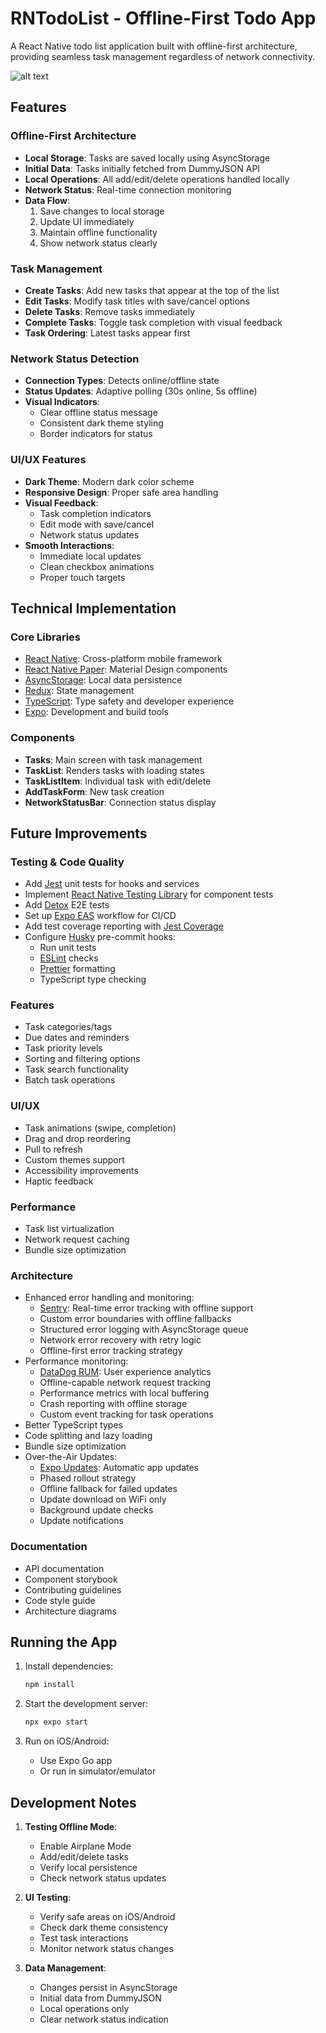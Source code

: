 # RNTodoList - Offline-First Todo App

A React Native todo list application built with offline-first architecture, providing seamless task management regardless of network connectivity.

![alt text](image-1.png)

## Features

### Offline-First Architecture

- **Local Storage**: Tasks are saved locally using AsyncStorage
- **Initial Data**: Tasks initially fetched from DummyJSON API
- **Local Operations**: All add/edit/delete operations handled locally
- **Network Status**: Real-time connection monitoring
- **Data Flow**:
  1. Save changes to local storage
  2. Update UI immediately
  3. Maintain offline functionality
  4. Show network status clearly

### Task Management

- **Create Tasks**: Add new tasks that appear at the top of the list
- **Edit Tasks**: Modify task titles with save/cancel options
- **Delete Tasks**: Remove tasks immediately
- **Complete Tasks**: Toggle task completion with visual feedback
- **Task Ordering**: Latest tasks appear first

### Network Status Detection

- **Connection Types**: Detects online/offline state
- **Status Updates**: Adaptive polling (30s online, 5s offline)
- **Visual Indicators**:
  - Clear offline status message
  - Consistent dark theme styling
  - Border indicators for status

### UI/UX Features

- **Dark Theme**: Modern dark color scheme
- **Responsive Design**: Proper safe area handling
- **Visual Feedback**:
  - Task completion indicators
  - Edit mode with save/cancel
  - Network status updates
- **Smooth Interactions**:
  - Immediate local updates
  - Clean checkbox animations
  - Proper touch targets

## Technical Implementation

### Core Libraries

- [React Native](https://reactnative.dev/): Cross-platform mobile framework
- [React Native Paper](https://callstack.github.io/react-native-paper/): Material Design components
- [AsyncStorage](https://react-native-async-storage.github.io/async-storage/): Local data persistence
- [Redux](https://redux.js.org/): State management
- [TypeScript](https://www.typescriptlang.org/): Type safety and developer experience
- [Expo](https://expo.dev/): Development and build tools

### Components

- **Tasks**: Main screen with task management
- **TaskList**: Renders tasks with loading states
- **TaskListItem**: Individual task with edit/delete
- **AddTaskForm**: New task creation
- **NetworkStatusBar**: Connection status display

## Future Improvements

### Testing & Code Quality
- Add [Jest](https://jestjs.io/) unit tests for hooks and services
- Implement [React Native Testing Library](https://callstack.github.io/react-native-testing-library/) for component tests
- Add [Detox](https://wix.github.io/Detox/) E2E tests
- Set up [Expo EAS](https://docs.expo.dev/eas/) workflow for CI/CD
- Add test coverage reporting with [Jest Coverage](https://jestjs.io/docs/configuration#collectcoverage-boolean)
- Configure [Husky](https://typicode.github.io/husky/) pre-commit hooks:
  - Run unit tests
  - [ESLint](https://eslint.org/) checks
  - [Prettier](https://prettier.io/) formatting
  - TypeScript type checking

### Features
- Task categories/tags
- Due dates and reminders
- Task priority levels
- Sorting and filtering options
- Task search functionality
- Batch task operations

### UI/UX
- Task animations (swipe, completion)
- Drag and drop reordering
- Pull to refresh
- Custom themes support
- Accessibility improvements
- Haptic feedback

### Performance
- Task list virtualization
- Network request caching
- Bundle size optimization

### Architecture
- Enhanced error handling and monitoring:
  - [Sentry](https://docs.sentry.io/platforms/react-native/): Real-time error tracking with offline support
  - Custom error boundaries with offline fallbacks
  - Structured error logging with AsyncStorage queue
  - Network error recovery with retry logic
  - Offline-first error tracking strategy
- Performance monitoring:
  - [DataDog RUM](https://docs.datadoghq.com/real_user_monitoring/reactnative/): User experience analytics
  - Offline-capable network request tracking
  - Performance metrics with local buffering
  - Crash reporting with offline storage
  - Custom event tracking for task operations
- Better TypeScript types
- Code splitting and lazy loading
- Bundle size optimization
- Over-the-Air Updates:
  - [Expo Updates](https://docs.expo.dev/versions/latest/sdk/updates/): Automatic app updates
  - Phased rollout strategy
  - Offline fallback for failed updates
  - Update download on WiFi only
  - Background update checks
  - Update notifications

### Documentation
- API documentation
- Component storybook
- Contributing guidelines
- Code style guide
- Architecture diagrams

## Running the App

1. Install dependencies:

   ```bash
   npm install
   ```

2. Start the development server:

   ```bash
   npx expo start
   ```

3. Run on iOS/Android:
   - Use Expo Go app
   - Or run in simulator/emulator

## Development Notes

1. **Testing Offline Mode**:

   - Enable Airplane Mode
   - Add/edit/delete tasks
   - Verify local persistence
   - Check network status updates

2. **UI Testing**:

   - Verify safe areas on iOS/Android
   - Check dark theme consistency
   - Test task interactions
   - Monitor network status changes

3. **Data Management**:
   - Changes persist in AsyncStorage
   - Initial data from DummyJSON
   - Local operations only
   - Clear network status indication
